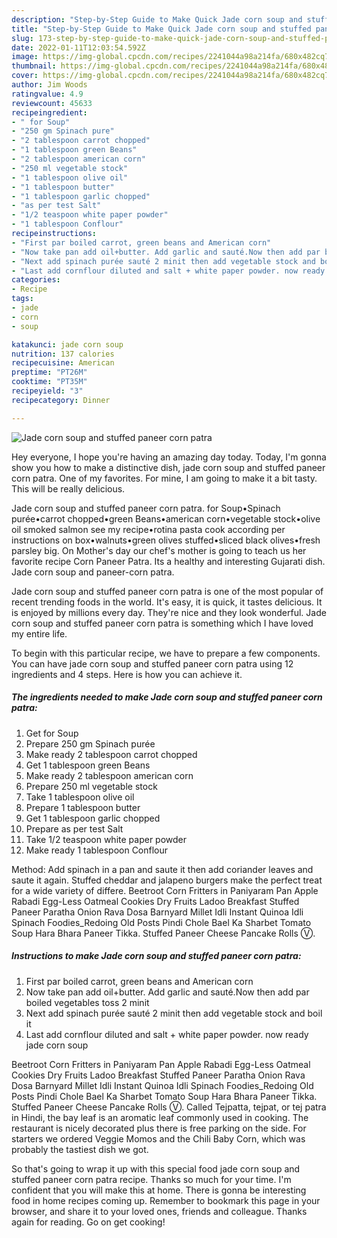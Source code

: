 ```yaml
---
description: "Step-by-Step Guide to Make Quick Jade corn soup and stuffed paneer corn patra"
title: "Step-by-Step Guide to Make Quick Jade corn soup and stuffed paneer corn patra"
slug: 173-step-by-step-guide-to-make-quick-jade-corn-soup-and-stuffed-paneer-corn-patra
date: 2022-01-11T12:03:54.592Z
image: https://img-global.cpcdn.com/recipes/2241044a98a214fa/680x482cq70/jade-corn-soup-and-stuffed-paneer-corn-patra-recipe-main-photo.jpg
thumbnail: https://img-global.cpcdn.com/recipes/2241044a98a214fa/680x482cq70/jade-corn-soup-and-stuffed-paneer-corn-patra-recipe-main-photo.jpg
cover: https://img-global.cpcdn.com/recipes/2241044a98a214fa/680x482cq70/jade-corn-soup-and-stuffed-paneer-corn-patra-recipe-main-photo.jpg
author: Jim Woods
ratingvalue: 4.9
reviewcount: 45633
recipeingredient:
- " for Soup"
- "250 gm Spinach pure"
- "2 tablespoon carrot chopped"
- "1 tablespoon green Beans"
- "2 tablespoon american corn"
- "250 ml vegetable stock"
- "1 tablespoon olive oil"
- "1 tablespoon butter"
- "1 tablespoon garlic chopped"
- "as per test Salt"
- "1/2 teaspoon white paper powder"
- "1 tablespoon Conflour"
recipeinstructions:
- "First par boiled carrot, green beans and American corn"
- "Now take pan add oil+butter. Add garlic and sauté.Now then add par boiled vegetables toss 2 minit"
- "Next add spinach purée sauté 2 minit then add vegetable stock and boil it"
- "Last add cornflour diluted and salt + white paper powder. now ready jade corn soup"
categories:
- Recipe
tags:
- jade
- corn
- soup

katakunci: jade corn soup 
nutrition: 137 calories
recipecuisine: American
preptime: "PT26M"
cooktime: "PT35M"
recipeyield: "3"
recipecategory: Dinner

---
```



![Jade corn soup and stuffed paneer corn patra](https://img-global.cpcdn.com/recipes/2241044a98a214fa/680x482cq70/jade-corn-soup-and-stuffed-paneer-corn-patra-recipe-main-photo.jpg)

Hey everyone, I hope you're having an amazing day today. Today, I'm gonna show you how to make a distinctive dish, jade corn soup and stuffed paneer corn patra. One of my favorites. For mine, I am going to make it a bit tasty. This will be really delicious.

Jade corn soup and stuffed paneer corn patra. for Soup•Spinach purée•carrot chopped•green Beans•american corn•vegetable stock•olive oil smoked salmon see my recipe•rotina pasta cook according per instructions on box•walnuts•green olives stuffed•sliced black olives•fresh parsley big. On Mother&#39;s day our chef&#39;s mother is going to teach us her favorite recipe Corn Paneer Patra. Its a healthy and interesting Gujarati dish. Jade corn soup and paneer-corn patra.

Jade corn soup and stuffed paneer corn patra is one of the most popular of recent trending foods in the world. It's easy, it is quick, it tastes delicious. It is enjoyed by millions every day. They're nice and they look wonderful. Jade corn soup and stuffed paneer corn patra is something which I have loved my entire life.


To begin with this particular recipe, we have to prepare a few components. You can have jade corn soup and stuffed paneer corn patra using 12 ingredients and 4 steps. Here is how you can achieve it.

<!--inarticleads1-->

##### The ingredients needed to make Jade corn soup and stuffed paneer corn patra:

1. Get  for Soup
1. Prepare 250 gm Spinach purée
1. Make ready 2 tablespoon carrot chopped
1. Get 1 tablespoon green Beans
1. Make ready 2 tablespoon american corn
1. Prepare 250 ml vegetable stock
1. Take 1 tablespoon olive oil
1. Prepare 1 tablespoon butter
1. Get 1 tablespoon garlic chopped
1. Prepare as per test Salt
1. Take 1/2 teaspoon white paper powder
1. Make ready 1 tablespoon Conflour


Method: Add spinach in a pan and saute it then add coriander leaves and saute it again. Stuffed cheddar and jalapeno burgers make the perfect treat for a wide variety of differe. Beetroot Corn Fritters in Paniyaram Pan Apple Rabadi Egg-Less Oatmeal Cookies Dry Fruits Ladoo Breakfast Stuffed Paneer Paratha Onion Rava Dosa Barnyard Millet Idli Instant Quinoa Idli Spinach Foodies_Redoing Old Posts Pindi Chole Bael Ka Sharbet Tomato Soup Hara Bhara Paneer Tikka. Stuffed Paneer Cheese Pancake Rolls Ⓥ. 

<!--inarticleads2-->

##### Instructions to make Jade corn soup and stuffed paneer corn patra:

1. First par boiled carrot, green beans and American corn
1. Now take pan add oil+butter. Add garlic and sauté.Now then add par boiled vegetables toss 2 minit
1. Next add spinach purée sauté 2 minit then add vegetable stock and boil it
1. Last add cornflour diluted and salt + white paper powder. now ready jade corn soup


Beetroot Corn Fritters in Paniyaram Pan Apple Rabadi Egg-Less Oatmeal Cookies Dry Fruits Ladoo Breakfast Stuffed Paneer Paratha Onion Rava Dosa Barnyard Millet Idli Instant Quinoa Idli Spinach Foodies_Redoing Old Posts Pindi Chole Bael Ka Sharbet Tomato Soup Hara Bhara Paneer Tikka. Stuffed Paneer Cheese Pancake Rolls Ⓥ. Called Tejpatta, tejpat, or tej patra in Hindi, the bay leaf is an aromatic leaf commonly used in cooking. The restaurant is nicely decorated plus there is free parking on the side. For starters we ordered Veggie Momos and the Chili Baby Corn, which was probably the tastiest dish we got. 

So that's going to wrap it up with this special food jade corn soup and stuffed paneer corn patra recipe. Thanks so much for your time. I'm confident that you will make this at home. There is gonna be interesting food in home recipes coming up. Remember to bookmark this page in your browser, and share it to your loved ones, friends and colleague. Thanks again for reading. Go on get cooking!
